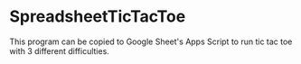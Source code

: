 # SpreadsheetTicTacToe

This program can be copied to Google Sheet's Apps Script to run tic tac toe with 3 different difficulties.
